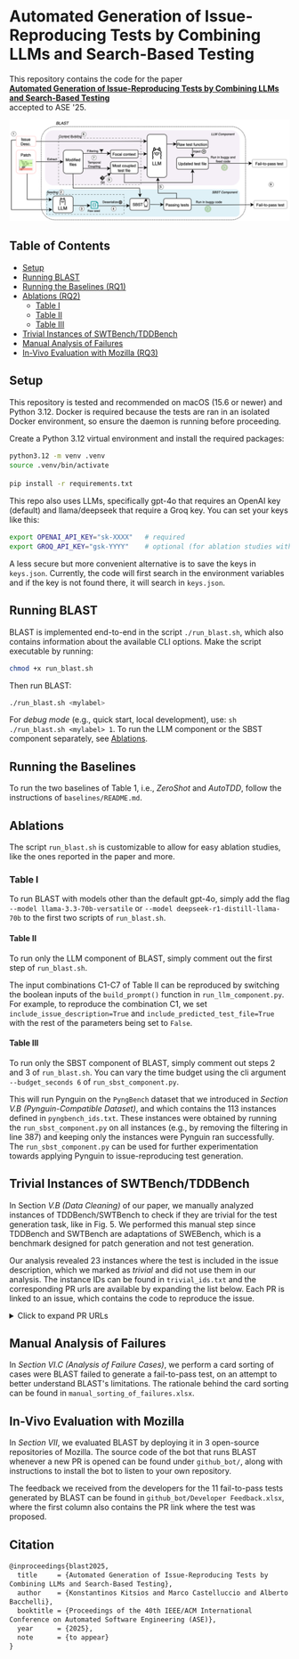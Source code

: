 # Automated Generation of Issue-Reproducing Tests by Combining LLMs and Search-Based Testing

This repository contains the code for the paper  
[**Automated Generation of Issue-Reproducing Tests by Combining LLMs and Search-Based Testing**](https://arxiv.org/pdf/2509.01616)  
accepted to ASE '25.

<p align="center">
  <img src="assets/blast.png" alt="Overview Figure" width="700"/>
</p>


## Table of Contents
- [Setup](#setup)
- [Running BLAST](#running-blast)
- [Running the Baselines (RQ1)](#running-the-baselines)
- [Ablations (RQ2)](#placeholder-section-2)
  - [Table I](#table-i)
  - [Table II](#table-ii)
  - [Table III](#table-iii)
- [Trivial Instances of SWTBench/TDDBench](#trivial-instances-of-swtbenchtddbench)
- [Manual Analysis of Failures](#manual-analysis-of-failures)
- [In-Vivo Evaluation with Mozilla (RQ3)](#in-vivo-evaluation-with-mozilla)


## Setup
This repository is tested and recommended on macOS (15.6 or newer) and Python 3.12. Docker is required because the tests are ran in an isolated Docker environment, so ensure the daemon is running before proceeding.

Create a Python 3.12 virtual environment and install the required packages:
```sh
python3.12 -m venv .venv
source .venv/bin/activate

pip install -r requirements.txt
```

This repo also uses LLMs, specifically gpt-4o that requires an OpenAI key (default) and llama/deepseek that require a Groq key. You can set your keys like this:
```sh
export OPENAI_API_KEY="sk-XXXX"   # required
export GROQ_API_KEY="gsk-YYYY"    # optional (for ablation studies with LLaMA/DeepSeek)
```

A less secure but more convenient alternative is to save the keys in `keys.json`. Currently, the code will first search in the environment variables and if the key is not found there, it will search in `keys.json`.

## Running BLAST
BLAST is implemented end-to-end in the script `./run_blast.sh`, which also contains information about the available CLI options. Make the script executable by running:

```sh
chmod +x run_blast.sh
```

Then run BLAST:

```sh
./run_blast.sh <mylabel>
```

For *debug mode* (e.g., quick start, local development), use: `sh ./run_blast.sh <mylabel> 1`. To run the LLM component or the SBST component separately, see [Ablations](#ablations).


## Running the Baselines
To run the two baselines of Table 1, i.e., *ZeroShot* and *AutoTDD*, follow the instructions of `baselines/README.md`.



## Ablations

The script `run_blast.sh` is customizable to allow for easy ablation studies, like the ones reported in the paper and more.

### Table I
To run BLAST with models other than the default gpt-4o, simply add the flag `--model llama-3.3-70b-versatile` or `--model deepseek-r1-distill-llama-70b` to the first two scripts of `run_blast.sh`.

#### Table II
To run only the LLM component of BLAST, simply comment out the first step of `run_blast.sh`.

The input combinations C1-C7 of Table II can be reproduced by switching the boolean inputs of the `build_prompt()` function in `run_llm_component.py`. For example, to reproduce the combination C1, we set `include_issue_description=True` and `include_predicted_test_file=True` with the rest of the parameters being set to `False`.

#### Table III
To run only the SBST component of BLAST, simply comment out steps 2 and 3 of `run_blast.sh`. You can vary the time budget using the cli argument `--budget_seconds 6` of `run_sbst_component.py`.

This will run Pynguin on the `PyngBench` dataset that we introduced in *Section V.B (Pynguin-Compatible Dataset)*, and which contains the 113 instances defined in `pyngbench_ids.txt`. These instances were obtained by running the `run_sbst_component.py` on all instances (e.g., by removing the filtering in line 387) and keeping only the instances were Pynguin ran successfully. The `run_sbst_component.py` can be used for further experimentation towards applying Pynguin to issue-reproducing test generation.

## Trivial Instances of SWTBench/TDDBench

In Section *V.B (Data Cleaning)* of our paper, we manually analyzed instances of TDDBench/SWTBench to check if they are trivial for the test generation task, like in Fig. 5. We performed this manual step since TDDBench and SWTBench are adaptations of SWEBench, which is a benchmark designed for patch generation and not test generation.

Our analysis revealed 23 instances where the test is included in the issue description, which we marked as *trivial* and did not use them in our analysis. The instance IDs can be found in `trivial_ids.txt` and the corresponding PR urls are available by expanding the list below. Each PR is linked to an issue, which contains the code to reproduce the issue.

<details>
  <summary>Click to expand PR URLs</summary>

- [django/django#16032](https://github.com/django/django/pull/16032)  
- [django/django#15280](https://github.com/django/django/pull/15280)  
- [django/django#15128](https://github.com/django/django/pull/15128)  
- [django/django#15503](https://github.com/django/django/pull/15503)  
- [django/django#13964](https://github.com/django/django/pull/13964)  
- [django/django#11734](https://github.com/django/django/pull/11734)  
- [django/django#14034](https://github.com/django/django/pull/14034)  
- [django/django#16661](https://github.com/django/django/pull/16661)  
- [django/django#11532](https://github.com/django/django/pull/11532)  
- [django/django#11265](https://github.com/django/django/pull/11265)  
- [django/django#12663](https://github.com/django/django/pull/12663)  
- [django/django#15315](https://github.com/django/django/pull/15315)  
- [django/django#11964](https://github.com/django/django/pull/11964)  
- [django/django#15104](https://github.com/django/django/pull/15104)
- [django/django#12273](https://github.com/django/django/pull/12273)  
- [matplotlib/matplotlib#23299](https://github.com/matplotlib/matplotlib/pull/23299)  
- [pytest-dev/pytest#5262](https://github.com/pytest-dev/pytest/pull/5262)
- [pytest-dev/pytest#7432](https://github.com/pytest-dev/pytest/pull/7432)  
- [pytest-dev/pytest#7205](https://github.com/pytest-dev/pytest/pull/7205)  
- [pytest-dev/pytest#7521](https://github.com/pytest-dev/pytest/pull/7521)  
- [pytest-dev/pytest#10051](https://github.com/pytest-dev/pytest/pull/10051)
- [scikit-learn/scikit-learn#13142](https://github.com/scikit-learn/scikit-learn/pull/13142)  
- [sympy/sympy#23824](https://github.com/sympy/sympy/pull/23824)  


</details>

## Manual Analysis of Failures
In *Section VI.C (Analysis of Failure Cases)*, we perform a card sorting of cases were BLAST failed to generate a fail-to-pass test, on an attempt to better understand BLAST's limitations. The rationale behind the card sorting can be found in `manual_sorting_of_failures.xlsx`.


## In-Vivo Evaluation with Mozilla
In *Section VII*, we evaluated BLAST by deploying it in 3 open-source repositories of Mozilla. The source code of the bot that runs BLAST whenever a new PR is opened can be found under `github_bot/`, along with instructions to install the bot to listen to your own repository.

The feedback we received from the developers for the 11 fail-to-pass tests generated by BLAST can be found in `github_bot/Developer Feedback.xlsx`, where the first column also contains the PR link where the test was proposed.

## Citation

```
@inproceedings{blast2025,
  title     = {Automated Generation of Issue-Reproducing Tests by Combining LLMs and Search-Based Testing},
  author    = {Konstantinos Kitsios and Marco Castelluccio and Alberto Bacchelli},
  booktitle = {Proceedings of the 40th IEEE/ACM International Conference on Automated Software Engineering (ASE)},
  year      = {2025},
  note      = {to appear}
}
```
